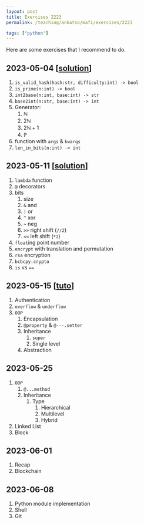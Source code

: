 ```yaml
---
layout: post
title: Exercises 2223
permalink: /teaching/ankatso/mafi/exercises/2223

tags: ["python"]
---
```


Here are some exercises that I recommend to do.

## 2023-05-04 [[solution]({{site.baseurl}}/teaching/ankatso/mafi/exercises/solutions/20230504)]

1. `is_valid_hash(hash:str, difficulty:int) -> bool`
2. `is_prime(n:int) -> bool`
3. `int2base(n:int, base:int) -> str`
4. `base2int(n:str, base:int) -> int`
5. Generator:
   1. $\mathbb{N}$
   2. $2\mathbb{N}$
   3. $2\mathbb{N} + 1$
   4. $\mathbb{P}$
6. function with `args` & `kwargs`
7. `len_in_bits(n:int) -> int`

## 2023-05-11 [[solution]({{site.baseurl}}/teaching/ankatso/mafi/exercises/solutions/20230511)]

1. `lambda` function
2. `@` decorators
3. bits
   1. size
   2. `&` and
   3. `|` or
   4. `^` xor
   5. `~` neg
   6. `>>` right shift (`//2`)
   7. `<<` left shift (`*2`)
4. `float`ing point number
5. `encrypt` with translation and permutation
6. `rsa` encryption
7. `bcbcpy.crypto`
8. `is` vs `==`

## 2023-05-15 [[tuto]({{site.baseurl}}/teaching/ankatso/mafi/exercises/solutions/20230515)]

1. Authentication
2. `overflow` & `underflow`
3. `OOP`
   1. Encapsulation
   2. `@property` & `@---.setter`
   3. Inheritance
      1. `super`
      2. Single level
   4. Abstraction

## 2023-05-25

1. `OOP`
   1. `@...method`
   2. Inheritance
      1. Type
         1. Hierarchical
         2. Multilevel
         3. Hybrid
2. Linked List
3. Block

## 2023-06-01

1. Recap
2. Blockchain

## 2023-06-08

1. Python module implementation
2. Shell
3. Git
